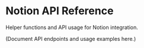 # Notion API Reference

Helper functions and API usage for Notion integration.

(Document API endpoints and usage examples here.)
